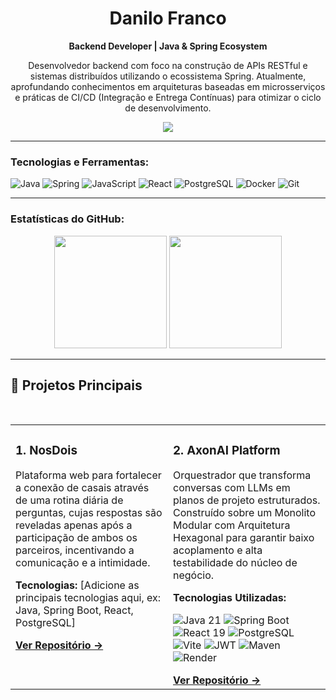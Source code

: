 <h1 align="center">Danilo Franco</h1>
<p align="center">
  <strong>Backend Developer | Java & Spring Ecosystem</strong>
</p>

<p align="center">
  Desenvolvedor backend com foco na construção de APIs RESTful e sistemas distribuídos utilizando o ecossistema Spring. Atualmente, aprofundando conhecimentos em arquiteturas baseadas em microsserviços e práticas de CI/CD (Integração e Entrega Contínuas) para otimizar o ciclo de desenvolvimento.
</p>

<p align="center">
  <a href="https://www.linkedin.com/in/SEU_LINKEDIN/" target="_blank"><img src="https://img.shields.io/badge/-LinkedIn-%230077B5?style=for-the-badge&logo=linkedin&logoColor=white" target="_blank"></a>
</p>

---

<h3 align="left">Tecnologias e Ferramentas:</h3>
<p align="left">
    <img src="https://img.shields.io/badge/Java-ED8B00?style=for-the-badge&logo=openjdk&logoColor=white" alt="Java"/>
    <img src="https://img.shields.io/badge/Spring-6DB33F?style=for-the-badge&logo=spring&logoColor=white" alt="Spring"/>
    <img src="https://img.shields.io/badge/JavaScript-F7DF1E?style=for-the-badge&logo=javascript&logoColor=black" alt="JavaScript"/>
    <img src="https://img.shields.io/badge/React-20232A?style=for-the-badge&logo=react&logoColor=61DAFB" alt="React"/>
    <img src="https://img.shields.io/badge/PostgreSQL-316192?style=for-the-badge&logo=postgresql&logoColor=white" alt="PostgreSQL"/>
    <img src="https://img.shields.io/badge/Docker-2496ED?style=for-the-badge&logo=docker&logoColor=white" alt="Docker"/>
    <img src="https://img.shields.io/badge/Git-F05032?style=for-the-badge&logo=git&logoColor=white" alt="Git"/>
</p>

---

<h3 align="left">Estatísticas do GitHub:</h3>
<p align="center">
  <img height="180em" src="https://github-readme-stats.vercel.app/api?username=danilofranco1990&show_icons=true&theme=dracula&include_all_commits=true&count_private=true"/>
  <img height="180em" src="https://github-readme-stats.vercel.app/api/top-langs/?username=danilofranco1990&layout=compact&langs_count=7&theme=dracula"/>
</p>

---

## 🚀 Projetos Principais

<br>

<table width="100%">
  <tr>
    <td width="50%" valign="top">
      <h3>1. NosDois</h3>
      <p>Plataforma web para fortalecer a conexão de casais através de uma rotina diária de perguntas, cujas respostas são reveladas apenas após a participação de ambos os parceiros, incentivando a comunicação e a intimidade.</p>
      <p><strong>Tecnologias:</strong> [Adicione as principais tecnologias aqui, ex: Java, Spring Boot, React, PostgreSQL]</p>
      <a href="https://github.com/danilofranco1990/nosdois" target="_blank"><strong>Ver Repositório →</strong></a>
    </td>
    <td width="50%" valign="top">
      <h3>2. AxonAI Platform</h3>
      <p>Orquestrador que transforma conversas com LLMs em planos de projeto estruturados. Construído sobre um Monolito Modular com Arquitetura Hexagonal para garantir baixo acoplamento e alta testabilidade do núcleo de negócio.</p>
      <p><strong>Tecnologias Utilizadas:</strong></p>
      <p>
        <img src="https://img.shields.io/badge/Java-ED8B00?style=for-the-badge&logo=openjdk&logoColor=white" alt="Java 21"/>
        <img src="https://img.shields.io/badge/Spring-6DB33F?style=for-the-badge&logo=spring&logoColor=white" alt="Spring Boot"/>
        <img src="https://img.shields.io/badge/React-20232A?style=for-the-badge&logo=react&logoColor=61DAFB" alt="React 19"/>
        <img src="https://img.shields.io/badge/PostgreSQL-316192?style=for-the-badge&logo=postgresql&logoColor=white" alt="PostgreSQL"/>
        <img src="https://img.shields.io/badge/Vite-646CFF?style=for-the-badge&logo=vite&logoColor=white" alt="Vite"/>
        <img src="https://img.shields.io/badge/JWT-000000?style=for-the-badge&logo=jsonwebtokens&logoColor=white" alt="JWT"/>
        <img src="https://img.shields.io/badge/Maven-C71A36?style=for-the-badge&logo=apache-maven&logoColor=white" alt="Maven"/>
        <img src="https://img.shields.io/badge/Render-46E3B7?style=for-the-badge&logo=render&logoColor=white" alt="Render"/>
      </p>
      <a href="https://github.com/danilofranco1990/axonai-platform" target="_blank"><strong>Ver Repositório →</strong></a>
    </td>
  </tr>
</table>
